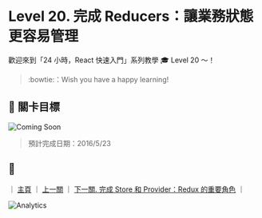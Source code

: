 # Level 20. 完成 Reducers：讓業務狀態更容易管理

歡迎來到「24 小時，React 快速入門」系列教學 :mortar_board: Level 20 ～！
> :bowtie:：Wish you have a happy learning!


## :checkered_flag: 關卡目標

![Coming Soon](http://www.pixelpalette.com.au/wp-content/uploads/2015/04/COMING-SOON.gif)

> 預計完成日期：2016/5/23


## :rocket:

｜ [主頁](../) ｜ [上一關](../level-19_redux) ｜ [下一關. 完成 Store 和 Provider：Redux 的重要角色](../level-21_redux-store-n-provider) ｜


![Analytics](https://shining-ga-beacon.appspot.com/UA-77436651-1/level-20_redux-reducers?pixel)
